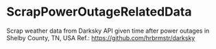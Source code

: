 # ScrapPowerOutageRelatedData
Scrap weather data from Darksky API given time after power outages in Shelby County, TN, USA
Ref.: https://github.com/hrbrmstr/darksky
